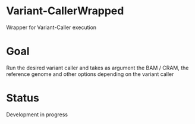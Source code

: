 # Variant-CallerWrapped
Wrapper for Variant-Caller execution
# Goal
Run the desired variant caller and takes as argument the BAM / CRAM, the reference genome  and other options depending on the variant caller 
# Status
Development in progress
